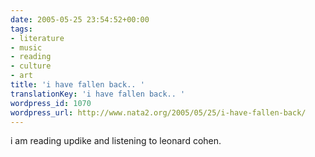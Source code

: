 ```yaml
---
date: 2005-05-25 23:54:52+00:00
tags:
- literature
- music
- reading
- culture
- art
title: 'i have fallen back.. '
translationKey: 'i have fallen back.. '
wordpress_id: 1070
wordpress_url: http://www.nata2.org/2005/05/25/i-have-fallen-back/
---
```


i am reading updike and listening to leonard cohen.